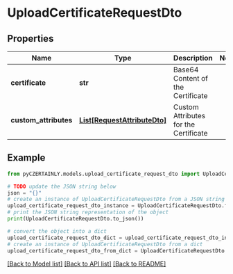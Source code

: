 # UploadCertificateRequestDto


## Properties

Name | Type | Description | Notes
------------ | ------------- | ------------- | -------------
**certificate** | **str** | Base64 Content of the Certificate | 
**custom_attributes** | [**List[RequestAttributeDto]**](RequestAttributeDto.md) | Custom Attributes for the Certificate | 

## Example

```python
from pyCZERTAINLY.models.upload_certificate_request_dto import UploadCertificateRequestDto

# TODO update the JSON string below
json = "{}"
# create an instance of UploadCertificateRequestDto from a JSON string
upload_certificate_request_dto_instance = UploadCertificateRequestDto.from_json(json)
# print the JSON string representation of the object
print(UploadCertificateRequestDto.to_json())

# convert the object into a dict
upload_certificate_request_dto_dict = upload_certificate_request_dto_instance.to_dict()
# create an instance of UploadCertificateRequestDto from a dict
upload_certificate_request_dto_from_dict = UploadCertificateRequestDto.from_dict(upload_certificate_request_dto_dict)
```
[[Back to Model list]](../README.md#documentation-for-models) [[Back to API list]](../README.md#documentation-for-api-endpoints) [[Back to README]](../README.md)


